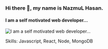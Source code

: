 ### Hi there 👋, my name is NazmuL Hasan.
#### I am a self motivated web developer...
![I am a self motivated web developer...](https://media-exp1.licdn.com/dms/image/C5616AQHMuVzkb04PWw/profile-displaybackgroundimage-shrink_200_800/0/1634450563179?e=1661385600&v=beta&t=_SGN_6O-YPZiM52I8T9Pqw1kDQzCv2f7PG9sYqPrLVw)


Skills: Javascript, React, Node, MongoDB



